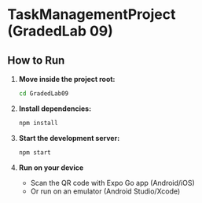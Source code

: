 # TaskManagementProject (GradedLab 09)

## How to Run

1. **Move inside the project root:**
   ```bash
   cd GradedLab09
   ```

2. **Install dependencies:**
   ```bash
   npm install
   ```

3. **Start the development server:**
   ```bash
   npm start
   ```

4. **Run on your device**
   - Scan the QR code with Expo Go app (Android/iOS)
   - Or run on an emulator (Android Studio/Xcode)